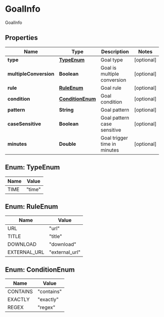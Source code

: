 

# GoalInfo

GoalInfo

## Properties

| Name | Type | Description | Notes |
|------------ | ------------- | ------------- | -------------|
|**type** | [**TypeEnum**](#TypeEnum) | Goal type |  [optional] |
|**multipleConversion** | **Boolean** | Goal is multiple conversion |  [optional] |
|**rule** | [**RuleEnum**](#RuleEnum) | Goal rule |  [optional] |
|**condition** | [**ConditionEnum**](#ConditionEnum) | Goal condition |  [optional] |
|**pattern** | **String** | Goal pattern |  [optional] |
|**caseSensitive** | **Boolean** | Goal pattern case sensitive |  [optional] |
|**minutes** | **Double** | Goal trigger time in minutes |  [optional] |



## Enum: TypeEnum

| Name | Value |
|---- | -----|
| TIME | &quot;time&quot; |



## Enum: RuleEnum

| Name | Value |
|---- | -----|
| URL | &quot;url&quot; |
| TITLE | &quot;title&quot; |
| DOWNLOAD | &quot;download&quot; |
| EXTERNAL_URL | &quot;external_url&quot; |



## Enum: ConditionEnum

| Name | Value |
|---- | -----|
| CONTAINS | &quot;contains&quot; |
| EXACTLY | &quot;exactly&quot; |
| REGEX | &quot;regex&quot; |



